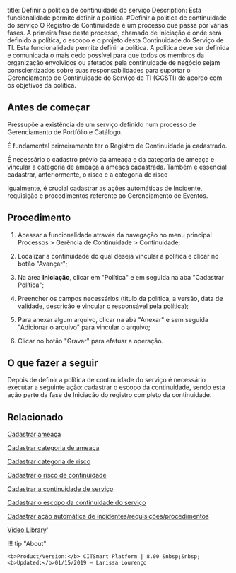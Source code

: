 title: Definir a política de continuidade do serviço
Description: Esta funcionalidade permite definir a política.
#Definir a política de continuidade do serviço
O Registro de Continuidade é um processo que passa por várias fases. A primeira fase deste processo, chamado de Iniciação é onde será definido a política, o escopo e o projeto desta Continuidade do Serviço de TI. Esta funcionalidade permite definir a política.
A política deve ser definida e comunicada o mais cedo possível para que todos os membros da organização envolvidos ou afetados pela continuidade de negócio sejam conscientizados sobre suas responsabilidades para suportar o Gerenciamento de Continuidade do Serviço de TI (GCSTI) de acordo com os objetivos da política.

Antes de começar
--------------------

Pressupõe a existência de um serviço definido num processo de Gerenciamento de
Portfólio e Catálogo.

É fundamental primeiramente ter o Registro de Continuidade já cadastrado.

É necessário o cadastro prévio da ameaça e da categoria de ameaça e vincular a
categoria de ameaça a ameaça cadastrada. Também é essencial cadastrar,
anteriormente, o risco e a categoria de risco

Igualmente, é crucial cadastrar as ações automáticas de Incidente, requisição e
procedimentos referente ao Gerenciamento de Eventos.

Procedimento
----------------

1.  Acessar a funcionalidade através da navegação no menu principal Processos \>
    Gerência de Continuidade \> Continuidade;

2.  Localizar a continuidade do qual deseja vincular a política e clicar no
    botão "Avançar";

3.  Na área **Iniciação**, clicar em "Política" e em seguida na aba "Cadastrar
    Política";

4.  Preencher os campos necessários (título da política, a versão, data de
    validade, descrição e vincular o responsável pela política);

5.  Para anexar algum arquivo, clicar na aba "Anexar" e sem seguida "Adicionar o
    arquivo" para vincular o arquivo;

6.  Clicar no botão "Gravar" para efetuar a operação.

O que fazer a seguir
------------------------

Depois de definir a política de continuidade do serviço é necessário executar a
seguinte ação: cadastrar o escopo da continuidade, sendo esta ação parte da fase
de Iniciação do registro completo da continuidade.

Relacionado
----------------

[Cadastrar ameaça](/pt-br/citsmart-platform-8/processes/continuity/use/register-threat.html)

[Cadastrar categoria de ameaça](/pt-br/citsmart-platform-8/processes/continuity/use/threat-category.html)

[Cadastrar categoria de risco](/pt-br/citsmart-platform-8/processes/continuity/use/risk-category.html)

[Cadastrar o risco de continuidade](/pt-br/citsmart-platform-8/processes/continuity/use/register-continuity-risk.html)

[Cadastrar a continuidade de serviço](/pt-br/citsmart-platform-8/processes/continuity/use/register-service-continuity.html)

[Cadastrar o escopo da continuidade do serviço](/pt-br/citsmart-platform-8/processes/continuity/use/service-continuity-scope.html)

[Cadastrar ação automática de incidentes/requisições/procedimentos](/pt-br/citsmart-platform-8/additional-features/automation-of-operation/configuration/register-automatic-actions-incident-request-procedure.html)

<i class='fa fa-youtube-play  fa-2x' style='color:#97ce17;vertical-align: middle;'> </i> [Video Library](https://www.youtube.com/playlist?list=PLB5qK2uzf2RPHLLyCQ9CqOeIt08azAa6k)'

!!! tip "About"

    <b>Product/Version:</b> CITSmart Platform | 8.00 &nbsp;&nbsp;
    <b>Updated:</b>01/15/2019 – Larissa Lourenço
